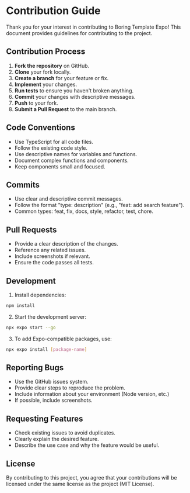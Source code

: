 # Contribution Guide

Thank you for your interest in contributing to Boring Template Expo! This document provides guidelines for contributing to the project.

## Contribution Process

1. **Fork the repository** on GitHub.
2. **Clone** your fork locally.
3. **Create a branch** for your feature or fix.
4. **Implement** your changes.
5. **Run tests** to ensure you haven't broken anything.
6. **Commit** your changes with descriptive messages.
7. **Push** to your fork.
8. **Submit a Pull Request** to the main branch.

## Code Conventions

- Use TypeScript for all code files.
- Follow the existing code style.
- Use descriptive names for variables and functions.
- Document complex functions and components.
- Keep components small and focused.

## Commits

- Use clear and descriptive commit messages.
- Follow the format "type: description" (e.g., "feat: add search feature").
- Common types: feat, fix, docs, style, refactor, test, chore.

## Pull Requests

- Provide a clear description of the changes.
- Reference any related issues.
- Include screenshots if relevant.
- Ensure the code passes all tests.

## Development

1. Install dependencies:
```bash
npm install
```

2. Start the development server:
```bash
npx expo start --go
```

3. To add Expo-compatible packages, use:
```bash
npx expo install [package-name]
```

## Reporting Bugs

- Use the GitHub issues system.
- Provide clear steps to reproduce the problem.
- Include information about your environment (Node version, etc.)
- If possible, include screenshots.

## Requesting Features

- Check existing issues to avoid duplicates.
- Clearly explain the desired feature.
- Describe the use case and why the feature would be useful.

## License

By contributing to this project, you agree that your contributions will be licensed under the same license as the project (MIT License). 